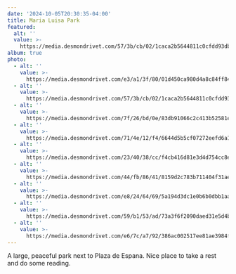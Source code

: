 ```yaml
---
date: '2024-10-05T20:30:35-04:00'
title: Maria Luisa Park
featured:
  alt: ''
  value: >-
    https://media.desmondrivet.com/57/3b/cb/02/1caca2b5644811c0cfdd93dbaa00aca048962376198caffc308d7a06.jpg
album: true
photo:
  - alt: ''
    value: >-
      https://media.desmondrivet.com/e3/a1/3f/80/01d450ca980d4a8c84ff84f482b2356a0e37dec5d63b181d0bad6ca6.jpg
  - alt: ''
    value: >-
      https://media.desmondrivet.com/57/3b/cb/02/1caca2b5644811c0cfdd93dbaa00aca048962376198caffc308d7a06.jpg
  - alt: ''
    value: >-
      https://media.desmondrivet.com/7f/26/bd/0e/83db91066c2c413b52581e2a1cbadaf5a062e067d0871cb08a110042.jpg
  - alt: ''
    value: >-
      https://media.desmondrivet.com/71/4e/12/f4/6644d5b5cf07272eefd6a117270c35e60a411b4f967dbff7fa60e8bf.jpg
  - alt: ''
    value: >-
      https://media.desmondrivet.com/23/40/38/cc/f4cb416d81e3d4d754cc8e1c2fde7b78658a12ce49c660f90b14c8ce.jpg
  - alt: ''
    value: >-
      https://media.desmondrivet.com/44/fb/86/41/8159d2c783b711404f31ae6b61b03bea50036fc192d1c903e04e67ea.jpg
  - alt: ''
    value: >-
      https://media.desmondrivet.com/e8/24/64/69/5a194d3dc1e0b6b0dbb1aa81bcfa69534f2a9aff8d8f309341d37378.jpg
  - alt: ''
    value: >-
      https://media.desmondrivet.com/59/b1/53/ad/73a3f6f2090daed31e5d4b84822a681b939eb3ba9736fa71797f7ce7.jpg
  - alt: ''
    value: >-
      https://media.desmondrivet.com/e6/7c/a7/92/386ac002517ee81ae3984fea4ec5854bcb4bdfc74905d4795e89d0fe.jpg
---
```


A large, peaceful park next to Plaza de Espana.  Nice place to take a rest and do some reading.
